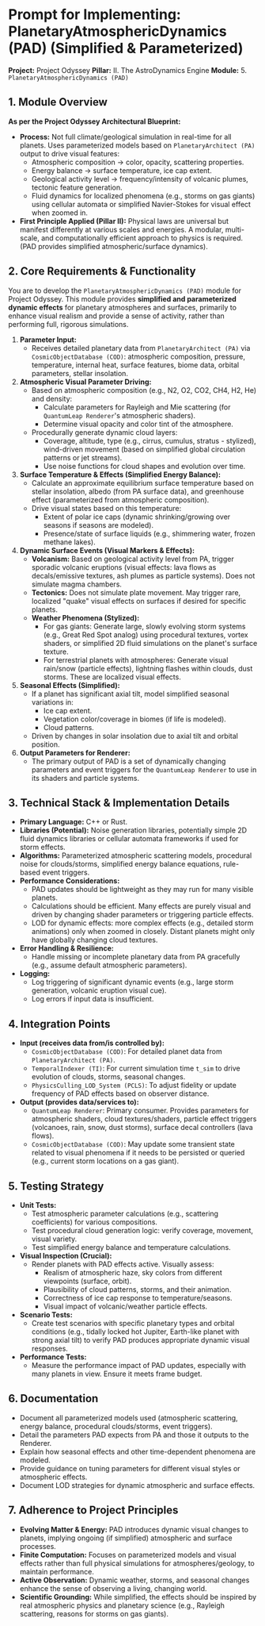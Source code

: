 # Prompt for Implementing: PlanetaryAtmosphericDynamics (PAD) (Simplified & Parameterized)

**Project:** Project Odyssey
**Pillar:** II. The AstroDynamics Engine
**Module:** 5. `PlanetaryAtmosphericDynamics (PAD)`

## 1. Module Overview

**As per the Project Odyssey Architectural Blueprint:**

* **Process:** Not full climate/geological simulation in real-time for all planets. Uses parameterized models based on `PlanetaryArchitect (PA)` output to drive visual features:
    * Atmospheric composition -> color, opacity, scattering properties.
    * Energy balance -> surface temperature, ice cap extent.
    * Geological activity level -> frequency/intensity of volcanic plumes, tectonic feature generation.
    * Fluid dynamics for localized phenomena (e.g., storms on gas giants) using cellular automata or simplified Navier-Stokes for visual effect when zoomed in.
* **First Principle Applied (Pillar II):** Physical laws are universal but manifest differently at various scales and energies. A modular, multi-scale, and computationally efficient approach to physics is required. (PAD provides simplified atmospheric/surface dynamics).

## 2. Core Requirements & Functionality

You are to develop the `PlanetaryAtmosphericDynamics (PAD)` module for Project Odyssey. This module provides **simplified and parameterized dynamic effects** for planetary atmospheres and surfaces, primarily to enhance visual realism and provide a sense of activity, rather than performing full, rigorous simulations.

1.  **Parameter Input:**
    * Receives detailed planetary data from `PlanetaryArchitect (PA)` via `CosmicObjectDatabase (COD)`: atmospheric composition, pressure, temperature, internal heat, surface features, biome data, orbital parameters, stellar insolation.
2.  **Atmospheric Visual Parameter Driving:**
    * Based on atmospheric composition (e.g., N2, O2, CO2, CH4, H2, He) and density:
        * Calculate parameters for Rayleigh and Mie scattering (for `QuantumLeap Renderer`'s atmospheric shaders).
        * Determine visual opacity and color tint of the atmosphere.
    * Procedurally generate dynamic cloud layers:
        * Coverage, altitude, type (e.g., cirrus, cumulus, stratus - stylized), wind-driven movement (based on simplified global circulation patterns or jet streams).
        * Use noise functions for cloud shapes and evolution over time.
3.  **Surface Temperature & Effects (Simplified Energy Balance):**
    * Calculate an approximate equilibrium surface temperature based on stellar insolation, albedo (from PA surface data), and greenhouse effect (parameterized from atmospheric composition).
    * Drive visual states based on this temperature:
        * Extent of polar ice caps (dynamic shrinking/growing over seasons if seasons are modeled).
        * Presence/state of surface liquids (e.g., shimmering water, frozen methane lakes).
4.  **Dynamic Surface Events (Visual Markers & Effects):**
    * **Volcanism:** Based on geological activity level from PA, trigger sporadic volcanic eruptions (visual effects: lava flows as decals/emissive textures, ash plumes as particle systems). Does not simulate magma chambers.
    * **Tectonics:** Does not simulate plate movement. May trigger rare, localized "quake" visual effects on surfaces if desired for specific planets.
    * **Weather Phenomena (Stylized):**
        * For gas giants: Generate large, slowly evolving storm systems (e.g., Great Red Spot analog) using procedural textures, vortex shaders, or simplified 2D fluid simulations on the planet's surface texture.
        * For terrestrial planets with atmospheres: Generate visual rain/snow (particle effects), lightning flashes within clouds, dust storms. These are localized visual effects.
5.  **Seasonal Effects (Simplified):**
    * If a planet has significant axial tilt, model simplified seasonal variations in:
        * Ice cap extent.
        * Vegetation color/coverage in biomes (if life is modeled).
        * Cloud patterns.
    * Driven by changes in solar insolation due to axial tilt and orbital position.
6.  **Output Parameters for Renderer:**
    * The primary output of PAD is a set of dynamically changing parameters and event triggers for the `QuantumLeap Renderer` to use in its shaders and particle systems.

## 3. Technical Stack & Implementation Details

* **Primary Language:** C++ or Rust.
* **Libraries (Potential):** Noise generation libraries, potentially simple 2D fluid dynamics libraries or cellular automata frameworks if used for storm effects.
* **Algorithms:** Parameterized atmospheric scattering models, procedural noise for clouds/storms, simplified energy balance equations, rule-based event triggers.
* **Performance Considerations:**
    * PAD updates should be lightweight as they may run for many visible planets.
    * Calculations should be efficient. Many effects are purely visual and driven by changing shader parameters or triggering particle effects.
    * LOD for dynamic effects: more complex effects (e.g., detailed storm animations) only when zoomed in closely. Distant planets might only have globally changing cloud textures.
* **Error Handling & Resilience:**
    * Handle missing or incomplete planetary data from PA gracefully (e.g., assume default atmospheric parameters).
* **Logging:**
    * Log triggering of significant dynamic events (e.g., large storm generation, volcanic eruption visual cue).
    * Log errors if input data is insufficient.

## 4. Integration Points

* **Input (receives data from/is controlled by):**
    * `CosmicObjectDatabase (COD)`: For detailed planet data from `PlanetaryArchitect (PA)`.
    * `TemporalIndexer (TI)`: For current simulation time `t_sim` to drive evolution of clouds, storms, seasonal changes.
    * `PhysicsCulling_LOD_System (PCLS)`: To adjust fidelity or update frequency of PAD effects based on observer distance.
* **Output (provides data/services to):**
    * `QuantumLeap Renderer`: Primary consumer. Provides parameters for atmospheric shaders, cloud textures/shaders, particle effect triggers (volcanoes, rain, snow, dust storms), surface decal controllers (lava flows).
    * `CosmicObjectDatabase (COD)`: May update some transient state related to visual phenomena if it needs to be persisted or queried (e.g., current storm locations on a gas giant).

## 5. Testing Strategy

* **Unit Tests:**
    * Test atmospheric parameter calculations (e.g., scattering coefficients) for various compositions.
    * Test procedural cloud generation logic: verify coverage, movement, visual variety.
    * Test simplified energy balance and temperature calculations.
* **Visual Inspection (Crucial):**
    * Render planets with PAD effects active. Visually assess:
        * Realism of atmospheric haze, sky colors from different viewpoints (surface, orbit).
        * Plausibility of cloud patterns, storms, and their animation.
        * Correctness of ice cap response to temperature/seasons.
        * Visual impact of volcanic/weather particle effects.
* **Scenario Tests:**
    * Create test scenarios with specific planetary types and orbital conditions (e.g., tidally locked hot Jupiter, Earth-like planet with strong axial tilt) to verify PAD produces appropriate dynamic visual responses.
* **Performance Tests:**
    * Measure the performance impact of PAD updates, especially with many planets in view. Ensure it meets frame budget.

## 6. Documentation

* Document all parameterized models used (atmospheric scattering, energy balance, procedural clouds/storms, event triggers).
* Detail the parameters PAD expects from PA and those it outputs to the Renderer.
* Explain how seasonal effects and other time-dependent phenomena are modeled.
* Provide guidance on tuning parameters for different visual styles or atmospheric effects.
* Document LOD strategies for dynamic atmospheric and surface effects.

## 7. Adherence to Project Principles

* **Evolving Matter & Energy:** PAD introduces dynamic visual changes to planets, implying ongoing (if simplified) atmospheric and surface processes.
* **Finite Computation:** Focuses on parameterized models and visual effects rather than full physical simulations for atmospheres/geology, to maintain performance.
* **Active Observation:** Dynamic weather, storms, and seasonal changes enhance the sense of observing a living, changing world.
* **Scientific Grounding:** While simplified, the effects should be inspired by real atmospheric physics and planetary science (e.g., Rayleigh scattering, reasons for storms on gas giants).